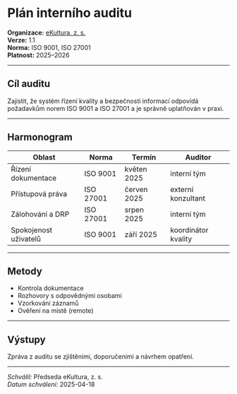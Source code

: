 # Plán interního auditu
<!-- # audity/plan-interniho-auditu.md -->

**Organizace:** [eKultura, z. s.](https://ekultura.eu)    
**Verze:** 1.1  
**Norma:** ISO 9001, ISO 27001  
**Platnost:** 2025–2026

---

## Cíl auditu

Zajistit, že systém řízení kvality a bezpečnosti informací odpovídá požadavkům norem ISO 9001 a ISO 27001 a je správně uplatňován v praxi.

---

## Harmonogram

| Oblast | Norma | Termín | Auditor |
|--------|-------|--------|---------|
| Řízení dokumentace | ISO 9001 | květen 2025 | interní tým |
| Přístupová práva | ISO 27001 | červen 2025 | externí konzultant |
| Zálohování a DRP | ISO 27001 | srpen 2025 | interní tým |
| Spokojenost uživatelů | ISO 9001 | září 2025 | koordinátor kvality |

---

## Metody

- Kontrola dokumentace
- Rozhovory s odpovědnými osobami
- Vzorkování záznamů
- Ověření na místě (remote)

---

## Výstupy

Zpráva z auditu se zjištěními, doporučeními a návrhem opatření.

---

*Schválil:* Předseda eKultura, z. s.  
*Datum schválení:* 2025-04-18
